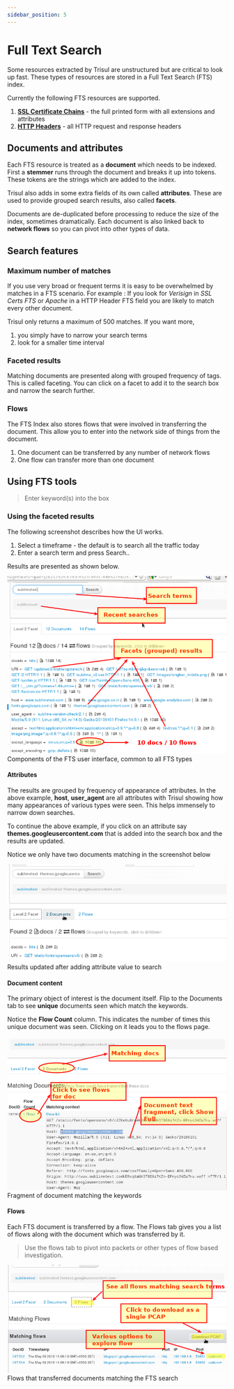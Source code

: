 ```yaml
---
sidebar_position: 5
--- 
```


# Full Text Search


Some resources extracted by Trisul are unstructured but are critical to
look up fast. These types of resources are stored in a Full Text Search
(FTS) index.

Currently the following FTS resources are supported.

1.  **[SSL Certificate Chains](ftsssl.html)** - the full printed form
    with all extensions and attributes
2.  **[HTTP Headers](ftshttp.html)** - all HTTP request and response
    headers

## Documents and attributes

Each FTS resource is treated as a **document** which needs to be
indexed. First a **stemmer** runs through the document and breaks it up
into tokens. These tokens are the strings which are added to the index.

Trisul also adds in some extra fields of its own called **attributes**.
These are used to provide grouped search results, also called
**facets**.

Documents are de-duplicated before processing to reduce the size of the
index, sometimes dramatically. Each document is also linked back to
**network flows** so you can pivot into other types of data.

## Search features

### Maximum number of matches

If you use very broad or frequent terms it is easy to be overwhelmed by
matches in a FTS scenario. For example : If you look for *Verisign* in
*SSL Certs FTS* or *Apache* in a HTTP Header FTS field you are likely to
match every other document.

Trisul only returns a maximum of 500 matches. If you want more,

1.  you simply have to narrow your search terms
2.  look for a smaller time interval

### Faceted results

Matching documents are presented along with grouped frequency of tags.
This is called faceting. You can click on a facet to add it to the
search box and narrow the search further.

### Flows

The FTS Index also stores flows that were involved in transferring the
document. This allow you to enter into the network side of things from
the document.

1.  One document can be transferred by any number of network flows
2.  One flow can transfer more than one document

## Using FTS tools

>Enter keyword(s) into the box

### Using the faceted results

The following screenshot describes how the UI works.

1.  Select a timeframe - the default is to search all the traffic today
2.  Enter a search term and press Search..

Results are presented as shown below.

![](images/ftsi1.png)  
Components of the FTS user interface, common to all FTS types

#### Attributes

The results are grouped by frequency of appearance of attributes. In the
above example, **host**, **user_agent** are all attributes with Trisul
showing how many appearances of various types were seen. This helps
immensely to narrow down searches.

To continue the above example, if you click on an attribute say
**themes.googleusercontent.com** that is added into the search box and
the results are updated.

Notice we only have two documents matching in the screenshot below

![](images/ftsi2.png)  
Results updated after adding attribute value to search

#### Document content

The primary object of interest is the document itself. Flip to the
Documents tab to see **unique** documents seen which match the keywords.

Notice the **Flow Count** column. This indicates the number of times
this unique document was seen. Clicking on it leads you to the flows
page.

![](images/ftsi3.png)  
Fragment of document matching the keywords

#### Flows

Each FTS document is transferred by a flow. The Flows tab gives you a
list of flows along with the document which was transferred by it.

>Use the flows tab to pivot into packets or other types of flow based
investigation.


![](images/ftsi4.png)  
Flows that transferred documents matching the FTS search
